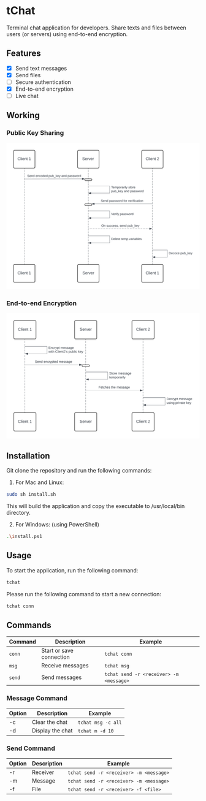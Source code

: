 # tChat

Terminal chat application for developers. Share texts and files between users (or servers) using end-to-end encryption.

## Features

- [x] Send text messages
- [x] Send files
- [ ] Secure authentication
- [x] End-to-end encryption
- [ ] Live chat

## Working

### Public Key Sharing

![Public Key Sharing Sequence Diagram](./assets/pubkey-sharing-seq-diagram.png)

### End-to-end Encryption

![End-to-end Encryption Sequence Diagram](./assets/e2ee-seq-diagram.png)

## Installation

Git clone the repository and run the following commands:

1. For Mac and Linux:

```bash
sudo sh install.sh
```

This will build the application and copy the executable to /usr/local/bin directory.

2. For Windows: (using PowerShell)

```bash
.\install.ps1
```

## Usage

To start the application, run the following command:

```bash
tchat
```

Please run the following command to start a new connection:

```bash
tchat conn
```

## Commands

| Command | Description              | Example                                 |
| ------- | ------------------------ | --------------------------------------- |
| `conn`  | Start or save connection | `tchat conn`                            |
| `msg`   | Receive messages         | `tchat msg`                             |
| `send`  | Send messages            | `tchat send -r <receiver> -m <message>` |

### Message Command

| Option | Description      | Example            |
| ------ | ---------------- | ------------------ |
| -c     | Clear the chat   | `tchat msg -c all` |
| -d     | Display the chat | `tchat m -d 10`    |

### Send Command

| Option | Description | Example                                 |
| ------ | ----------- | --------------------------------------- |
| -r     | Receiver    | `tchat send -r <receiver> -m <message>` |
| -m     | Message     | `tchat send -r <receiver> -m <message>` |
| -f     | File        | `tchat send -r <receiver> -f <file>`    |
